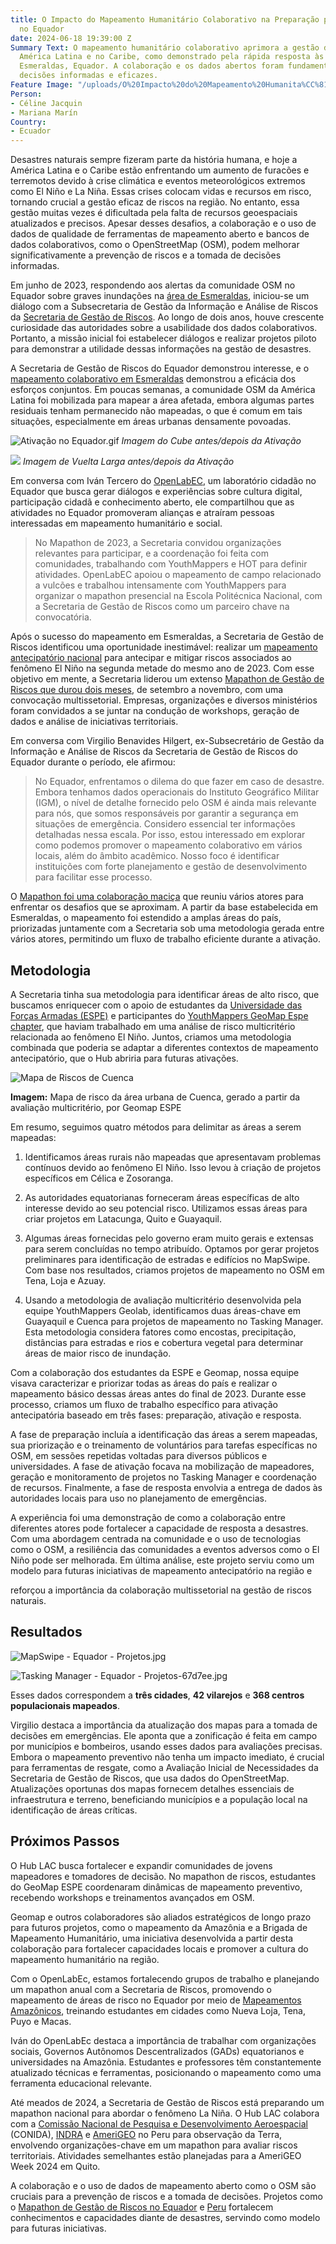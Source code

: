 ```yaml
---
title: O Impacto do Mapeamento Humanitário Colaborativo na Preparação para Desastres
  no Equador
date: 2024-06-18 19:39:00 Z
Summary Text: O mapeamento humanitário colaborativo aprimora a gestão de riscos na
  América Latina e no Caribe, como demonstrado pela rápida resposta às enchentes em
  Esmeraldas, Equador. A colaboração e os dados abertos foram fundamentais para tomar
  decisões informadas e eficazes.
Feature Image: "/uploads/O%20Impacto%20do%20Mapeamento%20Humanita%CC%81rio%20Colaborativo%20na%20Preparac%CC%A7a%CC%83o%20para%20Desastres%20no%20Equador.jpg"
Person:
- Céline Jacquin
- Mariana Marín
Country:
- Ecuador
---
```


Desastres naturais sempre fizeram parte da história humana, e hoje a América Latina e o Caribe estão enfrentando um aumento de furacões e terremotos devido à crise climática e eventos meteorológicos extremos como El Niño e La Niña. Essas crises colocam vidas e recursos em risco, tornando crucial a gestão eficaz de riscos na região. No entanto, essa gestão muitas vezes é dificultada pela falta de recursos geoespaciais atualizados e precisos. Apesar desses desafios, a colaboração e o uso de dados de qualidade de ferramentas de mapeamento aberto e bancos de dados colaborativos, como o OpenStreetMap (OSM), podem melhorar significativamente a prevenção de riscos e a tomada de decisões informadas.

Em junho de 2023, respondendo aos alertas da comunidade OSM no Equador sobre graves inundações na [área de Esmeraldas](https://www.openstreetmap.org/search?query=esmeraldas%20ecuador#map=9/0.8391/-79.3680), iniciou-se um diálogo com a Subsecretaria de Gestão da Informação e Análise de Riscos da [Secretaria de Gestão de Riscos](https://www.gestionderiesgos.gob.ec/). Ao longo de dois anos, houve crescente curiosidade das autoridades sobre a usabilidade dos dados colaborativos. Portanto, a missão inicial foi estabelecer diálogos e realizar projetos piloto para demonstrar a utilidade dessas informações na gestão de desastres.

A Secretaria de Gestão de Riscos do Equador demonstrou interesse, e o [mapeamento colaborativo em Esmeraldas](https://www.hotosm.org/updates/El-mapeo-como-respuesta-al-desastre-en-Esmeraldas-Ecuador/) demonstrou a eficácia dos esforços conjuntos. Em poucas semanas, a comunidade OSM da América Latina foi mobilizada para mapear a área afetada, embora algumas partes residuais tenham permanecido não mapeadas, o que é comum em tais situações, especialmente em áreas urbanas densamente povoadas.

![Ativação no Equador.gif](/uploads/Activacio%CC%81n%20en%20Ecuador.gif)
*Imagem do Cube antes/depois da Ativação*

![](https://lh7-us.googleusercontent.com/docsz/AD_4nXcFuLBljrGkgl8VMi3RFQo_2Xk97xf3Mf4jdf4DPZNy-iwutE9y_yZR2pVXZ-t-ZJLr4jyo5kc-owun6PFOSPeDAxR6PAbXmQdZlc3jLfegfguiwsNOOg6PeCTJuc5Eduh6VZ-E-alLlS_7Es57CZ38VqQo?key=KoQAk8FtBfpNmYxNDEnjfA)
*Imagem de Vuelta Larga antes/depois da Ativação*

Em conversa com Iván Tercero do [OpenLabEC](https://openlab.ec/), um laboratório cidadão no Equador que busca gerar diálogos e experiências sobre cultura digital, participação cidadã e conhecimento aberto, ele compartilhou que as atividades no Equador promoveram alianças e atraíram pessoas interessadas em mapeamento humanitário e social.

> No Mapathon de 2023, a Secretaria convidou organizações relevantes para participar, e a coordenação foi feita com comunidades, trabalhando com YouthMappers e HOT para definir atividades. OpenLabEC apoiou o mapeamento de campo relacionado a vulcões e trabalhou intensamente com YouthMappers para organizar o mapathon presencial na Escola Politécnica Nacional, com a Secretaria de Gestão de Riscos como um parceiro chave na convocatória.

Após o sucesso do mapeamento em Esmeraldas, a Secretaria de Gestão de Riscos identificou uma oportunidade inestimável: realizar um [mapeamento antecipatório nacional](https://www.preventionweb.net/es/news/mapaton-ecuador-identificando-riesgos-de-desastres-para-poder-reducirlos) para antecipar e mitigar riscos associados ao fenômeno El Niño na segunda metade do mesmo ano de 2023. Com esse objetivo em mente, a Secretaria liderou um extenso [Mapathon de Gestão de Riscos que durou dois meses](https://www.hotosm.org/updates/de-la-reaccion-a-la-prevencion-mapeo-de-riesgos-en-ecuador/), de setembro a novembro, com uma convocação multissetorial. Empresas, organizações e diversos ministérios foram convidados a se juntar na condução de workshops, geração de dados e análise de iniciativas territoriais.

Em conversa com Virgilio Benavides Hilgert, ex-Subsecretário de Gestão da Informação e Análise de Riscos da Secretaria de Gestão de Riscos do Equador durante o período, ele afirmou:

> No Equador, enfrentamos o dilema do que fazer em caso de desastre. Embora tenhamos dados operacionais do Instituto Geográfico Militar (IGM), o nível de detalhe fornecido pelo OSM é ainda mais relevante para nós, que somos responsáveis por garantir a segurança em situações de emergência. Considero essencial ter informações detalhadas nessa escala. Por isso, estou interessado em explorar como podemos promover o mapeamento colaborativo em vários locais, além do âmbito acadêmico. Nosso foco é identificar instituições com forte planejamento e gestão de desenvolvimento para facilitar esse processo.

O [Mapathon foi uma colaboração maciça](https://www.lahora.com.ec/loja/gestion-de-riesgos-impulsa-alternativa-para-identificar-emergencias/) que reuniu vários atores para enfrentar os desafios que se aproximam. A partir da base estabelecida em Esmeraldas, o mapeamento foi estendido a amplas áreas do país, priorizadas juntamente com a Secretaria sob uma metodologia gerada entre vários atores, permitindo um fluxo de trabalho eficiente durante a ativação.

## Metodologia

A Secretaria tinha sua metodologia para identificar áreas de alto risco, que buscamos enriquecer com o apoio de estudantes da [Universidade das Forças Armadas (ESPE)](https://www.espe.edu.ec/) e participantes do [YouthMappers GeoMap Espe chapter](https://www.instagram.com/geomapespe/), que haviam trabalhado em uma análise de risco multicritério relacionada ao fenômeno El Niño. Juntos, criamos uma metodologia combinada que poderia se adaptar a diferentes contextos de mapeamento antecipatório, que o Hub abriria para futuras ativações.

![Mapa de Riscos de Cuenca](https://lh7-us.googleusercontent.com/docsz/AD_4nXcfMiQpR5dWThFnSI3u1Zw_Y4_LsNzjHvS_uIM8GlfZ7ReWph_Q_ZIN7ZiJeRdPdUbG35cZYENj_oMlvo5waKPmYs9xVg2zcy5FsnDqtlf6R2bM0DdWqnooRKzTUH1EO4QqlFyrFYXuq9Wr-RlVJ46gJZ0p?key=KoQAk8FtBfpNmYxNDEnjfA)

**Imagem:** Mapa de risco da área urbana de Cuenca, gerado a partir da avaliação multicritério, por Geomap ESPE

Em resumo, seguimos quatro métodos para delimitar as áreas a serem mapeadas:

1. Identificamos áreas rurais não mapeadas que apresentavam problemas contínuos devido ao fenômeno El Niño. Isso levou à criação de projetos específicos em Célica e Zosoranga.

2. As autoridades equatorianas forneceram áreas específicas de alto interesse devido ao seu potencial risco. Utilizamos essas áreas para criar projetos em Latacunga, Quito e Guayaquil.

3. Algumas áreas fornecidas pelo governo eram muito gerais e extensas para serem concluídas no tempo atribuído. Optamos por gerar projetos preliminares para identificação de estradas e edifícios no MapSwipe. Com base nos resultados, criamos projetos de mapeamento no OSM em Tena, Loja e Azuay.

4. Usando a metodologia de avaliação multicritério desenvolvida pela equipe YouthMappers Geolab, identificamos duas áreas-chave em Guayaquil e Cuenca para projetos de mapeamento no Tasking Manager. Esta metodologia considera fatores como encostas, precipitação, distâncias para estradas e rios e cobertura vegetal para determinar áreas de maior risco de inundação.

Com a colaboração dos estudantes da ESPE e Geomap, nossa equipe visava caracterizar e priorizar todas as áreas do país e realizar o mapeamento básico dessas áreas antes do final de 2023. Durante esse processo, criamos um fluxo de trabalho específico para ativação antecipatória baseado em três fases: preparação, ativação e resposta.

A fase de preparação incluía a identificação das áreas a serem mapeadas, sua priorização e o treinamento de voluntários para tarefas específicas no OSM, em sessões repetidas voltadas para diversos públicos e universidades. A fase de ativação focava na mobilização de mapeadores, geração e monitoramento de projetos no Tasking Manager e coordenação de recursos. Finalmente, a fase de resposta envolvia a entrega de dados às autoridades locais para uso no planejamento de emergências.

A experiência foi uma demonstração de como a colaboração entre diferentes atores pode fortalecer a capacidade de resposta a desastres. Com uma abordagem centrada na comunidade e o uso de tecnologias como o OSM, a resiliência das comunidades a eventos adversos como o El Niño pode ser melhorada. Em última análise, este projeto serviu como um modelo para futuras iniciativas de mapeamento antecipatório na região e

reforçou a importância da colaboração multissetorial na gestão de riscos naturais.

## Resultados

![MapSwipe - Equador - Projetos.jpg](/uploads/MapSwipe%20-%20Equador%20-%20Projetos.jpg)

![Tasking Manager - Equador - Projetos-67d7ee.jpg](/uploads/Tasking%20Manager%20-%20Equador%20-%20Projetos-67d7ee.jpg)

Esses dados correspondem a **três cidades**, **42 vilarejos** e **368 centros populacionais mapeados**.

Virgilio destaca a importância da atualização dos mapas para a tomada de decisões em emergências. Ele aponta que a zonificação é feita em campo por municípios e bombeiros, usando esses dados para avaliações precisas. Embora o mapeamento preventivo não tenha um impacto imediato, é crucial para ferramentas de resgate, como a Avaliação Inicial de Necessidades da Secretaria de Gestão de Riscos, que usa dados do OpenStreetMap. Atualizações oportunas dos mapas fornecem detalhes essenciais de infraestrutura e terreno, beneficiando municípios e a população local na identificação de áreas críticas.

## Próximos Passos

O Hub LAC busca fortalecer e expandir comunidades de jovens mapeadores e tomadores de decisão. No mapathon de riscos, estudantes do GeoMap ESPE coordenaram dinâmicas de mapeamento preventivo, recebendo workshops e treinamentos avançados em OSM.

Geomap e outros colaboradores são aliados estratégicos de longo prazo para futuros projetos, como o mapeamento da Amazônia e a Brigada de Mapeamento Humanitário, uma iniciativa desenvolvida a partir desta colaboração para fortalecer capacidades locais e promover a cultura do mapeamento humanitário na região.

Com o OpenLabEc, estamos fortalecendo grupos de trabalho e planejando um mapathon anual com a Secretaria de Riscos, promovendo o mapeamento de áreas de risco no Equador por meio de [Mapeamentos Amazônicos](https://www.hotosm.org/updates/mapeos-amazonicos-para-una-amazonia-inclusiva-y-sostenible/), treinando estudantes em cidades como Nueva Loja, Tena, Puyo e Macas.

Iván do OpenLabEc destaca a importância de trabalhar com organizações sociais, Governos Autônomos Descentralizados (GADs) equatorianos e universidades na Amazônia. Estudantes e professores têm constantemente atualizado técnicas e ferramentas, posicionando o mapeamento como uma ferramenta educacional relevante.

Até meados de 2024, a Secretaria de Gestão de Riscos está preparando um mapathon nacional para abordar o fenômeno La Niña. O Hub LAC colabora com a [Comissão Nacional de Pesquisa e Desenvolvimento Aeroespacial](https://www.gob.pe/conida) (CONIDA), [INDRA](https://www.indracompany.com/es/pais/peru) e [AmeriGEO](https://www.amerigeo.org/) no Peru para observação da Terra, envolvendo organizações-chave em um mapathon para avaliar riscos territoriais. Atividades semelhantes estão planejadas para a AmeriGEO Week 2024 em Quito.

A colaboração e o uso de dados de mapeamento aberto como o OSM são cruciais para a prevenção de riscos e a tomada de decisões. Projetos como o [Mapathon de Gestão de Riscos no Equador](https://www.hotosm.org/updates/de-la-reaccion-a-la-prevencion-mapeo-de-riesgos-en-ecuador/) e [Peru](https://x.com/MapHubLAC/status/1781457820790968446/photo/1) fortalecem conhecimentos e capacidades diante de desastres, servindo como modelo para futuras iniciativas.